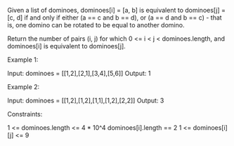 Given a list of dominoes, dominoes[i] = [a, b] is equivalent to dominoes[j] =
[c, d] if and only if either (a == c and b == d), or (a == d and b == c) -
that is, one domino can be rotated to be equal to another domino.

Return the number of pairs (i, j) for which 0 <= i < j < dominoes.length, and
dominoes[i] is equivalent to dominoes[j].


Example 1:


Input: dominoes = [[1,2],[2,1],[3,4],[5,6]]
Output: 1


Example 2:


Input: dominoes = [[1,2],[1,2],[1,1],[1,2],[2,2]]
Output: 3



Constraints:


1 <= dominoes.length <= 4 * 10^4
dominoes[i].length == 2
1 <= dominoes[i][j] <= 9




